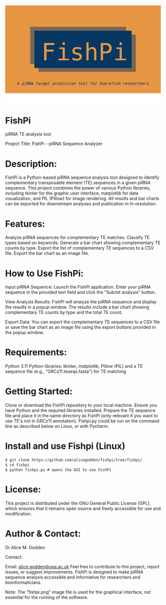 ![GitHub Logo](https://github.com/alicegodden/fishpi/blob/main/fishpi.png)
# FishPi
piRNA TE analysis tool

Project Title: FishPi - piRNA Sequence Analyzer

# Description:
FishPi is a Python-based piRNA sequence analysis tool designed to identify complementary transposable element (TE) sequences in a given piRNA sequence. This project combines the power of various Python libraries, including tkinter for the graphic user interface, matplotlib for data visualization, and PIL (Pillow) for image rendering. All results and bar charts can be exported for downstream analyses and publication in hi-resolution.

# Features:

Analyze piRNA sequences for complementary TE matches.
Classify TE types based on keywords.
Generate a bar chart showing complementary TE counts by type.
Export the list of complementary TE sequences to a CSV file.
Export the bar chart as an image file.

# How to Use FishPi:

Input piRNA Sequence: Launch the FishPi application. Enter your piRNA sequence in the provided text field and click the "Submit analysis" button.

View Analysis Results: FishPi will analyze the piRNA sequence and display the results in a popup window. The results include a bar chart showing complementary TE counts by type and the total TE count.

Export Data: You can export the complementary TE sequences to a CSV file or save the bar chart as an image file using the export buttons provided in the popup window.

# Requirements:

Python 3.11
Python libraries: tkinter, matplotlib, Pillow (PIL) and a 
TE sequence file (e.g., "GRCz11.teseqs.fasta") for TE matching

# Getting Started:

Clone or download the FishPi repository to your local machine.
Ensure you have Python and the required libraries installed.
Prepare the TE sequence file and place it in the same directory as FishPi (only relevant if you want to use TE's not in GRCz11 annotation).
Fishpi.py could be run on the command line as described below on Linux, or with Pycharm.

# Install and use Fishpi (Linux)

```
$ git clone https://github.com/alicegodden/fishpi/tree/fishpi/
$ cd fishpi
$ python fishpi.py # opens the GUI to use FishPi

```


# License:
This project is distributed under the GNU General Public License (GPL), which ensures that it remains open source and freely accessible for use and modification.

# Author & Contact:
Dr Alice M. Godden

Contact:

Email: alice.godden@uea.ac.uk
Feel free to contribute to this project, report issues, or suggest improvements. FishPi is designed to make piRNA sequence analysis accessible and informative for researchers and bioinformaticians.

Note:
The "fishpi.png" image file is used for the graphical interface, not essential for the running of the software.
